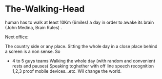 # The-Walking-Head
human has to walk at least 10Km (6miles) a day in order to awake its brain (John Medina, Brain Rules) .

Next office:

The country side or any place.
Sitting the whole day in a close place behind a screen is a non sense.
So 
- 4 to 5 guys teams
  Walking the whole day (with random and convenient rests and pauses)
  Speaking toghether
    with 
      off line speech recognition
      1,2,3 proof mobile devices...etc.
Wil change the world. 
  
    
